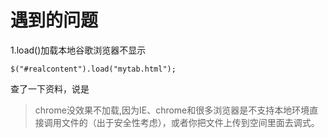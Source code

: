 # 遇到的问题
1.load()加载本地谷歌浏览器不显示  
```
$("#realcontent").load("mytab.html");
```
查了一下资料，说是  
> chrome没效果不加载,因为IE、chrome和很多浏览器是不支持本地环境直接调用文件的（出于安全性考虑），或者你把文件上传到空间里面去调式。

